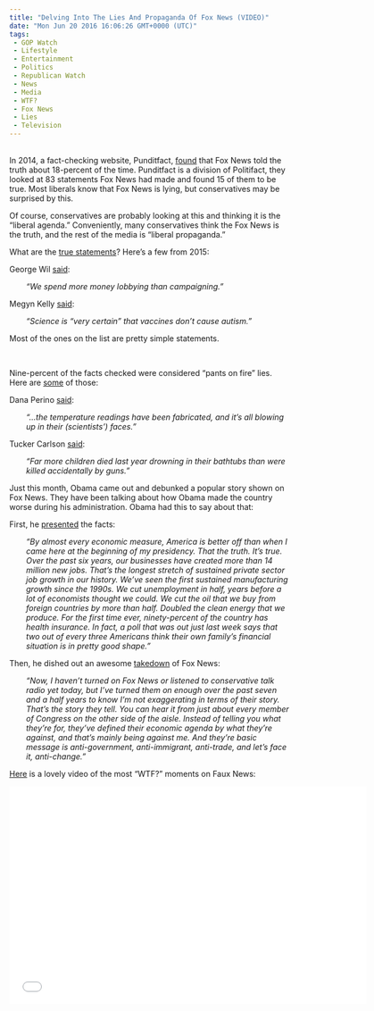 ```yaml
---
title: "Delving Into The Lies And Propaganda Of Fox News (VIDEO)"
date: "Mon Jun 20 2016 16:06:26 GMT+0000 (UTC)"
tags: 
 - GOP Watch
 - Lifestyle
 - Entertainment
 - Politics
 - Republican Watch
 - News
 - Media
 - WTF?
 - Fox News
 - Lies
 - Television
---
```

<p><!--OffDef--></p><p><!--Ads1--><br>
In 2014, a fact-checking website, Punditfact, <a href="http://www.forwardprogressives.com/fact-checking-site-finds-fox-news-tells-truth-18-percent-time/?utm_campaign=shareaholic&amp;utm_medium=facebook&amp;utm_source=socialnetwork" onclick="__gaTracker(&apos;send&apos;, &apos;event&apos;, &apos;outbound-article&apos;, &apos;http://www.forwardprogressives.com/fact-checking-site-finds-fox-news-tells-truth-18-percent-time/?utm_campaign=shareaholic&amp;utm_medium=facebook&amp;utm_source=socialnetwork&apos;, &apos;found&apos;);" target="_blank">found</a> that Fox News told the truth about 18-percent of the time. Punditfact is a division of Politifact, they looked at 83 statements Fox News had made and found 15 of them to be true. Most liberals know that Fox News is lying, but conservatives may be surprised by this.</p><p>Of course, conservatives are probably looking at this and thinking it is the &#x201C;liberal agenda.&#x201D; Conveniently, many conservatives think the Fox News is the truth, and the rest of the media is &#x201C;liberal propaganda.&#x201D;</p><p>What are the <a href="http://www.politifact.com/punditfact/tv/fox/" onclick="__gaTracker(&apos;send&apos;, &apos;event&apos;, &apos;outbound-article&apos;, &apos;http://www.politifact.com/punditfact/tv/fox/&apos;, &apos;true statements&apos;);" target="_blank">true statements</a>? Here&#x2019;s a few from 2015:</p><p>George Wil <a href="http://www.politifact.com/punditfact/statements/2015/jun/01/george-will/george-will-we-spend-more-lobbying-campaigns/" onclick="__gaTracker(&apos;send&apos;, &apos;event&apos;, &apos;outbound-article&apos;, &apos;http://www.politifact.com/punditfact/statements/2015/jun/01/george-will/george-will-we-spend-more-lobbying-campaigns/&apos;, &apos;said&apos;);" target="_blank">said</a>:</p><p style="padding-left: 30px;"><em>&#x201C;We spend more money lobbying than campaigning.&#x201D;</em></p><p>Megyn Kelly <a href="http://www.politifact.com/punditfact/statements/2015/feb/03/megyn-kelly/foxs-kelly-science-measles-vaccine-safety-certain-/" onclick="__gaTracker(&apos;send&apos;, &apos;event&apos;, &apos;outbound-article&apos;, &apos;http://www.politifact.com/punditfact/statements/2015/feb/03/megyn-kelly/foxs-kelly-science-measles-vaccine-safety-certain-/&apos;, &apos;said&apos;);" target="_blank">said</a>:</p><p style="padding-left: 30px;"><em>&#x201C;Science is &#x201C;very certain&#x201D; that vaccines don&#x2019;t cause autism.&#x201D;</em></p><p>Most of the ones on the list are pretty simple statements.</p><p>&#xA0;</p><p>Nine-percent of the facts checked were considered &#x201C;pants on fire&#x201D; lies. Here are <a href="http://www.politifact.com/punditfact/tv/fox/pants-fire/" onclick="__gaTracker(&apos;send&apos;, &apos;event&apos;, &apos;outbound-article&apos;, &apos;http://www.politifact.com/punditfact/tv/fox/pants-fire/&apos;, &apos;some&apos;);" target="_blank">some</a> of those:</p><p>Dana Perino <a href="http://www.politifact.com/punditfact/statements/2015/feb/13/dana-perino/fox-news-host-climate-scientists-fabricated-temper/" onclick="__gaTracker(&apos;send&apos;, &apos;event&apos;, &apos;outbound-article&apos;, &apos;http://www.politifact.com/punditfact/statements/2015/feb/13/dana-perino/fox-news-host-climate-scientists-fabricated-temper/&apos;, &apos;said&apos;);" target="_blank">said</a>:</p><p style="padding-left: 30px;"><em>&#x201C;&#x2026;the temperature readings have been fabricated, and it&#x2019;s all blowing up in their (scientists&#x2019;) faces.&#x201D;</em></p><p>Tucker Carlson <a href="http://www.politifact.com/punditfact/statements/2014/aug/15/tucker-carlson/carlson-guns-dont-kill-people-bathtubs-do/" onclick="__gaTracker(&apos;send&apos;, &apos;event&apos;, &apos;outbound-article&apos;, &apos;http://www.politifact.com/punditfact/statements/2014/aug/15/tucker-carlson/carlson-guns-dont-kill-people-bathtubs-do/&apos;, &apos;said&apos;);" target="_blank">said</a>:</p><p style="padding-left: 30px;"><em>&#x201C;Far more children died last year drowning in their bathtubs than were killed accidentally by guns.&#x201D;</em></p><p>Just this month, Obama came out and debunked a popular story shown on Fox News. They have been talking about how Obama made the country worse during his administration. Obama had this to say about that:</p><p>First, he <a href="http://www.politicususa.com/2016/06/01/obama-blows-fox-news-lies-gop-powerful-debunking-indiana.html" onclick="__gaTracker(&apos;send&apos;, &apos;event&apos;, &apos;outbound-article&apos;, &apos;http://www.politicususa.com/2016/06/01/obama-blows-fox-news-lies-gop-powerful-debunking-indiana.html&apos;, &apos;presented&apos;);" target="_blank">presented</a> the facts:</p><p style="padding-left: 30px;"><em>&#x201C;By almost every economic measure, America is better off than when I came here at the beginning of my presidency. That the truth. It&#x2019;s true. Over the past six years, our businesses have created more than 14 million new jobs. That&#x2019;s the longest stretch of sustained private sector job growth in our history. We&#x2019;ve seen the first sustained manufacturing growth since the 1990s. We cut unemployment in half, years before a lot of economists thought we could. We cut the oil that we buy from foreign countries by more than half. Doubled the clean energy that we produce. For the first time ever, ninety-percent of the country has health insurance. In fact, a poll that was out just last week says that two out of every three Americans think their own family&#x2019;s financial situation is in pretty good shape.&#x201D;</em></p><p>Then, he dished out an awesome <a href="http://www.politicususa.com/2016/06/01/obama-blows-fox-news-lies-gop-powerful-debunking-indiana.html" onclick="__gaTracker(&apos;send&apos;, &apos;event&apos;, &apos;outbound-article&apos;, &apos;http://www.politicususa.com/2016/06/01/obama-blows-fox-news-lies-gop-powerful-debunking-indiana.html&apos;, &apos;takedown&apos;);" target="_blank">takedown</a> of Fox News:</p><p style="padding-left: 30px;"><em>&#x201C;Now, I haven&#x2019;t turned on Fox News or listened to conservative talk radio yet today, but I&#x2019;ve turned them on enough over the past seven and a half years to know I&#x2019;m not exaggerating in terms of their story. That&#x2019;s the story they tell. You can hear it from just about every member of Congress on the other side of the aisle. Instead of telling you what they&#x2019;re for, they&#x2019;ve defined their economic agenda by what they&#x2019;re against, and that&#x2019;s mainly being against me. And they&#x2019;re basic message is anti-government, anti-immigrant, anti-trade, and let&#x2019;s face it, anti-change.&#x201D;</em></p><p><a href="http://www.liberalamerica.org/2015/05/29/brain-injury-alert-15-wtf-moments-ever-seen-fox-news/" target="_blank">Here</a> is a lovely video of the most &#x201C;WTF?&#x201D; moments on Faux News:</p><p><!--Ads2--></p><p><span class="embed-youtube" style="text-align:center; display: block;"><iframe class="youtube-player" type="text/html" width="640" height="390" src="//www.youtube.com/embed/GWuE3KSgnOw?version=3&amp;rel=1&amp;fs=1&amp;autohide=2&amp;showsearch=0&amp;showinfo=1&amp;iv_load_policy=1&amp;wmode=transparent" allowfullscreen="true" style="border:0;"></iframe></span></p>